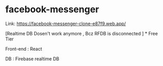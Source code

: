 # facebook-messenger

Link: https://facebook-messenger-clone-e87f9.web.app/

[Realtime DB Dosen't work anymore , Bcz RFDB is disconnected ] * Free Tier

Front-end : React

DB :  Firebase realtime DB
